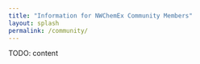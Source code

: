 ```yaml
---
title: "Information for NWChemEx Community Members"
layout: splash
permalink: /community/
---
```


TODO: content